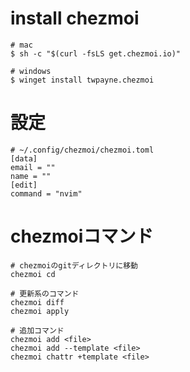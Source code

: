 # install chezmoi
```
# mac
$ sh -c "$(curl -fsLS get.chezmoi.io)"

# windows
$ winget install twpayne.chezmoi
```

# 設定
```
# ~/.config/chezmoi/chezmoi.toml
[data]
email = ""
name = ""
[edit]
command = "nvim"
```

# chezmoiコマンド
```
# chezmoiのgitディレクトリに移動
chezmoi cd

# 更新系のコマンド
chezmoi diff
chezmoi apply

# 追加コマンド
chezmoi add <file>
chezmoi add --template <file>
chezmoi chattr +template <file>
```
